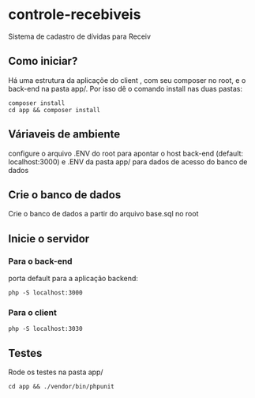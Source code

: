 # controle-recebiveis
Sistema de cadastro de dívidas para Receiv


## Como iniciar?
Há uma estrutura da aplicaçõe do client , com seu composer no root, e o back-end na pasta app/. Por isso dê o comando install nas duas pastas:
```
composer install
cd app && composer install
```
## Váriaveis de ambiente 
configure o arquivo .ENV do root para apontar o host back-end (default: localhost:3000) e .ENV da pasta app/ para dados de acesso do banco de dados

## Crie o banco de dados
Crie o banco de dados a partir do arquivo base.sql no root

## Inicie o servidor
###  Para o back-end
porta default para a aplicação backend:
```
php -S localhost:3000
```
### Para o client
```
php -S localhost:3030
```

## Testes
Rode os testes na pasta app/
```
cd app && ./vendor/bin/phpunit  
```
